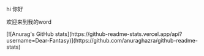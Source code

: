 <p>hi 你好</p>
<p>欢迎来到我的word</p>
<p>[![Anurag's GitHub stats](https://github-readme-stats.vercel.app/api?username=Dear-Fantasy)](https://github.com/anuraghazra/github-readme-stats)</p>
